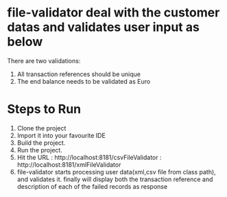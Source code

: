 # file-validator deal with the customer datas and validates user input as below
There are two validations:
  1. All transaction references should be unique
  2. The end balance needs to be validated as Euro
  
  
# Steps to Run
 1. Clone the project
 2. Import it into your favourite IDE
 3. Build the project.
 4. Run the project.
 5. Hit the URL : http://localhost:8181/csvFileValidator
                : http://localhost:8181/xmlFileValidator
 6. file-validator starts processing user data(xml,csv file from class path), and validates it. finally will display both the transaction     reference and description of each of the failed records as response
  
  
